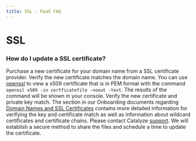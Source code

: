 ```yaml
---
title: SSL - PaaS FAQ
---
```


# SSL

### How do I update a SSL certificate?

Purchase a new certificate for your domain name from a SSL certificate provider. Verify the new certificate matches the domain name.  You can use [openssl](https://www.openssl.org/docs/) to view a x509 certificate that is in PEM format with the command `openssl x509 -in certficatefile -noout -text`. The results of the command will be  shown in your console.  Verify the new certificate and private key match. The section in our Onboarding documents regarding [Domain Names and SSL Certificates](https://resources.catalyze.io/paas/getting-started/deploying-your-first-app/domain-names/) contains more detailed information for verifying the key and certificate match as well as information about wildcard certificates and certificate chains.  Please contact Catalyze [support](https://catalyzeio.zendesk.com/hc/en-us/requests/new).   We will establish a secure method to share the files and schedule a time to update the certificate.